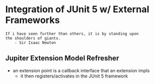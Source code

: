 # Integration of JUnit 5 w/ External Frameworks

    If i have seen further than others, it is by standing upon
    the shoulders of giants.
        - Sir Isaac Newton


## Jupiter Extension Model Refresher
- an extension point is a callback interface that
an extension impls
    - it then registers/activates in the JUnit 5 framework